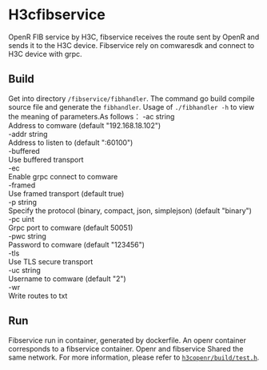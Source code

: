 # H3cfibservice
OpenR FIB service by H3C, fibservice receives the route sent by OpenR and sends it to the H3C device. Fibservice rely on comwaresdk and connect to H3C device with grpc.

## Build 
Get into directory `/fibservice/fibhandler`. The command go build compile source file and generate the `fibhandler`. Usage of `./fibhandler -h` to view the meaning of parameters.As follows： 
  -ac string  
    	Address to comware (default "192.168.18.102")  
  -addr string  
    	Address to listen to  (default ":60100")  
  -buffered  
    	Use buffered transport  
  -ec  
    	Enable grpc connect to comware  
  -framed  
    	Use framed transport (default true)   
  -p string  
    	Specify the protocol (binary, compact, json, simplejson) (default "binary")  
  -pc uint  
    	Grpc port to comware (default 50051)  
  -pwc string  
    	Password to comware (default "123456")  
  -tls  
    	Use TLS secure transport  
  -uc string  
    	Username to comware (default "2")  
  -wr  
    	Write routes to txt  
## Run
Fibservice run in container, generated by dockerfile. An openr container corresponds to a fibservice container. Openr and fibservice Shared the same network. For more information, please refer to [`h3copenr/build/test.h`](https://github.com/h3copen/h3copenr/blob/master/build/test.sh).
 
